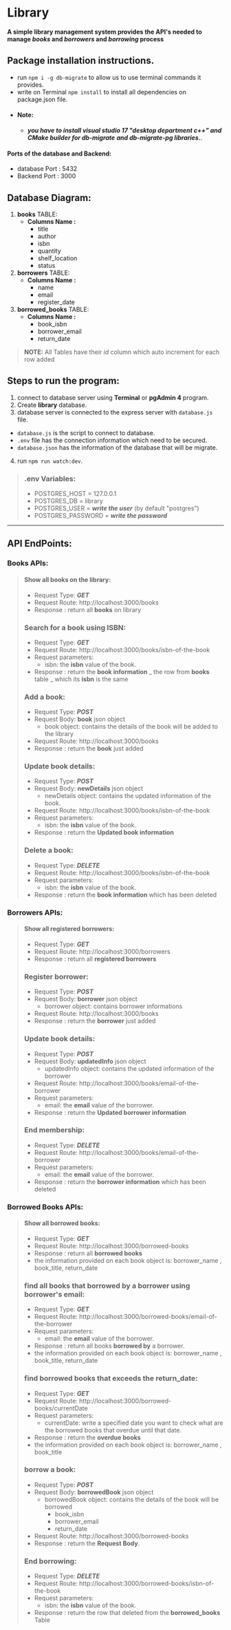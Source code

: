 # Library
**A simple library management system provides the API's needed to manage _books_ and _borrowers_ and _borrowing_ process**



## Package installation instructions.
- run `npm i -g db-migrate` to allow us to use terminal commands it provides.
- write on Terminal `npm install` to install all dependencies on package.json file.
- #### Note: 
  - ***you have to install visual studio 17 "desktop department c++" and CMake builder for db-migrate***
    ***and db-migrate-pg libraries.***. 

#### Ports of the database and Backend:
- database Port : 5432
- Backend Port : 3000

## Database Diagram:
1. **books** TABLE:
   - **Columns Name :**
     - title
     - author
     - isbn
     - quantity
     - shelf_location
     - status
3. **borrowers** TABLE:
   - **Columns Name :**
      - name
      - email
      - register_date
5. **borrowed_books** TABLE:
   - **Columns Name :**
      - book_isbn
      - borrower_email
      - return_date
> **NOTE:** All Tables have their _id_ column which auto increment for each row added

## Steps to run the program:
1. connect to database server using  **Terminal** or **pgAdmin 4** program.
2. Create **library** database.
3. database server is connected to the express server with `database.js` file.
  - `database.js` is the script to connect to database.
  - `.env` file has the connection information which need to be secured.
  - `database.json` has the information of the database that will be migrate.
4. run `npm run watch:dev`.
> ### .env Variables:
> - POSTGRES_HOST = 127.0.0.1
> - POSTGRES_DB = library
> - POSTGRES_USER = **_write the user_** (by default "postgres") 
> - POSTGRES_PASSWORD = **_write the password_**
-----------------------------------------------------------------------------------
## API EndPoints:

### Books APIs:
> #### Show all books on the library:
> - Request Type: **_GET_**
> - Request Route: http://localhost:3000/books
> - Response : return all **books** on library
> ### Search for a book using ISBN:
> - Request Type: **_GET_**
> - Request Route: http://localhost:3000/books/isbn-of-the-book
> - Request parameters:
>    - isbn: the **isbn** value of the book.
> - Response : return the **book information** _ the row from **books** table _ which its **isbn** is the same
> ### Add a book:
> - Request Type: **_POST_**
> - Request Body: **book** json object
>    - book object: contains the details of the book will be added to the library
> - Request Route: http://localhost:3000/books
> - Response : return the **book** just added
> ### Update book details:
> - Request Type: **_POST_**
> - Request Body: **newDetails** json object
>    - newDetails object: contains the updated information of the book.
> - Request Route: http://localhost:3000/books/isbn-of-the-book
> - Request parameters:
>    - isbn: the **isbn** value of the book.
> - Response : return the **Updated book information**
> ### Delete a book:
> - Request Type: **_DELETE_**
> - Request Route: http://localhost:3000/books/isbn-of-the-book
> - Request parameters:
>    - isbn: the **isbn** value of the book.
> - Response : return the **book information** which has been deleted

### Borrowers APIs:
> #### Show all registered borrowers:
> - Request Type: **_GET_**
> - Request Route: http://localhost:3000/borrowers
> - Response : return all **registered borrowers**
> ### Register borrower:
> - Request Type: **_POST_**
> - Request Body: **borrower** json object
>    - borrower object: contains borrower informations
> - Request Route: http://localhost:3000/books
> - Response : return the **borrower** just added
> ### Update book details:
> - Request Type: **_POST_**
> - Request Body: **updatedInfo** json object
>    - updatedInfo object: contains the updated information of the borrower
> - Request Route: http://localhost:3000/books/email-of-the-borrower
> - Request parameters:
>    - email: the **email** value of the borrower.
> - Response : return the **Updated borrower information**
> ### End membership:
> - Request Type: **_DELETE_**
> - Request Route: http://localhost:3000/books/email-of-the-borrower
> - Request parameters:
>    - email: the **email** value of the borrower.
> - Response : return the **borrower information** which has been deleted

### Borrowed Books APIs:

> #### Show all borrowed books:
> - Request Type: **_GET_**
> - Request Route: http://localhost:3000/borrowed-books
> - Response : return all **borrowed books**
> - the information provided on each book object is: borrower_name , book_title, return_date
> ### find all books that borrowed by a borrower using borrower's email:
> - Request Type: **_GET_**
> - Request Route: http://localhost:3000/borrowed-books/email-of-the-borrower
> - Request parameters:
>    - email: the **email** value of the borrower.
> - Response : return all books **borrowed by** a borrower.
> - the information provided on each book object is: borrower_name , book_title, return_date
> ### find borrowed books that exceeds the return_date:
> - Request Type: **_GET_**
> - Request Route: http://localhost:3000/borrowed-books/currentDate
> - Request parameters:
>    - currentDate: write a specified date you want to check what are the borrowed books that overdue until that date.
> - Response : return the **overdue books**
> - the information provided on each book object is: borrower_name , book_title
> ### borrow a book:
> - Request Type: **_POST_**
> - Request Body: **borrowedBook** json object
>    - borrowedBook object: contains the details of the book will be borrowed
>       - book_isbn
>       - borrower_email
>       - return_date
> - Request Route: http://localhost:3000/borrowed-books
> - Response : return the **Request Body**.
> ### End borrowing:
> - Request Type: **_DELETE_**
> - Request Route: http://localhost:3000/borrowed-books/isbn-of-the-book
> - Request parameters:
>    - isbn: the **isbn** value of the book.
> - Response : return the row that deleted from the **borrowed_books** Table


